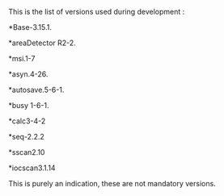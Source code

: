 This is the list of versions used during development :

*Base-3.15.1.

*areaDetector R2-2.

*msi.1-7

*asyn.4-26.

*autosave.5-6-1.

*busy 1-6-1.

*calc3-4-2

*seq-2.2.2

*sscan2.10

*iocscan3.1.14

This is purely an indication, these are not mandatory versions.

